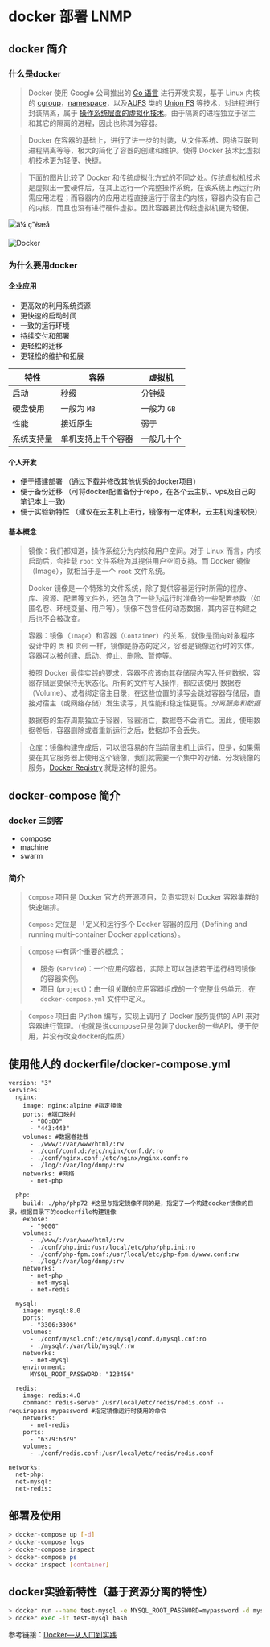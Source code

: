 # docker 部署 LNMP

## docker 简介

### 什么是docker

> Docker 使用 Google 公司推出的 [Go 语言](https://golang.org/) 进行开发实现，基于 Linux 内核的 [cgroup](https://zh.wikipedia.org/wiki/Cgroups)，[namespace](https://en.wikipedia.org/wiki/Linux_namespaces)，以及[AUFS](https://en.wikipedia.org/wiki/Aufs) 类的 [Union FS](https://en.wikipedia.org/wiki/Union_mount) 等技术，对进程进行封装隔离，属于 [操作系统层面的虚拟化技术](https://en.wikipedia.org/wiki/Operating-system-level_virtualization)。由于隔离的进程独立于宿主和其它的隔离的进程，因此也称其为容器。

> Docker 在容器的基础上，进行了进一步的封装，从文件系统、网络互联到进程隔离等等，极大的简化了容器的创建和维护。使得 Docker 技术比虚拟机技术更为轻便、快捷。

> 下面的图片比较了 Docker 和传统虚拟化方式的不同之处。传统虚拟机技术是虚拟出一套硬件后，在其上运行一个完整操作系统，在该系统上再运行所需应用进程；而容器内的应用进程直接运行于宿主的内核，容器内没有自己的内核，而且也没有进行硬件虚拟。因此容器要比传统虚拟机更为轻便。



![ä¼ ç"èæå](https://yeasy.gitbooks.io/docker_practice/introduction/_images/virtualization.png)

![Docker](https://yeasy.gitbooks.io/docker_practice/introduction/_images/docker.png)

### 为什么要用docker

#### 企业应用

- 更高效的利用系统资源
- 更快速的启动时间
- 一致的运行环境
- 持续交付和部署
- 更轻松的迁移
- 更轻松的维护和拓展

| 特性       | 容器               | 虚拟机      |
| ---------- | ------------------ | ----------- |
| 启动       | 秒级               | 分钟级      |
| 硬盘使用   | 一般为 `MB`        | 一般为 `GB` |
| 性能       | 接近原生           | 弱于        |
| 系统支持量 | 单机支持上千个容器 | 一般几十个  |

#### 个人开发

- 便于搭建部署 （通过下载并修改其他优秀的docker项目）
- 便于备份迁移 （可将docker配置备份于repo，在各个云主机、vps及自己的笔记本上一致）
- 便于实验新特性 （建议在云主机上进行，镜像有一定体积，云主机网速较快）

#### 基本概念

> 镜像：我们都知道，操作系统分为内核和用户空间。对于 Linux 而言，内核启动后，会挂载 `root` 文件系统为其提供用户空间支持。而 Docker 镜像（Image），就相当于是一个 `root` 文件系统。
>
> Docker 镜像是一个特殊的文件系统，除了提供容器运行时所需的程序、库、资源、配置等文件外，还包含了一些为运行时准备的一些配置参数（如匿名卷、环境变量、用户等）。镜像不包含任何动态数据，其内容在构建之后也不会被改变。

> 容器：镜像（`Image`）和容器（`Container`）的关系，就像是面向对象程序设计中的 `类` 和 `实例` 一样，镜像是静态的定义，容器是镜像运行时的实体。容器可以被创建、启动、停止、删除、暂停等。
>
> 按照 Docker 最佳实践的要求，容器不应该向其存储层内写入任何数据，容器存储层要保持无状态化。所有的文件写入操作，都应该使用 数据卷（Volume）、或者绑定宿主目录，在这些位置的读写会跳过容器存储层，直接对宿主（或网络存储）发生读写，其性能和稳定性更高。*_分离服务和数据_*
>
> 数据卷的生存周期独立于容器，容器消亡，数据卷不会消亡。因此，使用数据卷后，容器删除或者重新运行之后，数据却不会丢失。

> 仓库：镜像构建完成后，可以很容易的在当前宿主机上运行，但是，如果需要在其它服务器上使用这个镜像，我们就需要一个集中的存储、分发镜像的服务，[Docker Registry](https://yeasy.gitbooks.io/docker_practice/repository/registry.html) 就是这样的服务。

## docker-compose 简介

### docker 三剑客

- compose
- machine
- swarm

### 简介

> `Compose` 项目是 Docker 官方的开源项目，负责实现对 Docker 容器集群的快速编排。
>
> `Compose` 定位是 「定义和运行多个 Docker 容器的应用（Defining and running multi-container Docker applications）。



> `Compose` 中有两个重要的概念：
>
> - 服务 (`service`)：一个应用的容器，实际上可以包括若干运行相同镜像的容器实例。
> - 项目 (`project`)：由一组关联的应用容器组成的一个完整业务单元，在 `docker-compose.yml` 文件中定义。



> `Compose` 项目由 Python 编写，实现上调用了 Docker 服务提供的 API 来对容器进行管理。（也就是说compose只是包装了docker的一些API，便于使用，并没有改变docker的性质）

## 使用他人的 dockerfile/docker-compose.yml

```docker-compose
version: "3"
services:
  nginx:
    image: nginx:alpine #指定镜像
    ports: #端口映射
      - "80:80"
      - "443:443"
    volumes: #数据卷挂载
      - ./www/:/var/www/html/:rw
      - ./conf/conf.d:/etc/nginx/conf.d/:ro
      - ./conf/nginx.conf:/etc/nginx/nginx.conf:ro
      - ./log/:/var/log/dnmp/:rw
    networks: #网络
      - net-php

  php:
    build: ./php/php72 #这里与指定镜像不同的是，指定了一个构建docker镜像的目录，根据目录下的dockerfile构建镜像
    expose:
      - "9000"
    volumes:
      - ./www/:/var/www/html/:rw
      - ./conf/php.ini:/usr/local/etc/php/php.ini:ro
      - ./conf/php-fpm.conf:/usr/local/etc/php-fpm.d/www.conf:rw
      - ./log/:/var/log/dnmp/:rw
    networks:
      - net-php
      - net-mysql
      - net-redis

  mysql:
    image: mysql:8.0
    ports:
      - "3306:3306"
    volumes:
      - ./conf/mysql.cnf:/etc/mysql/conf.d/mysql.cnf:ro
      - ./mysql/:/var/lib/mysql/:rw
    networks:
      - net-mysql
    environment:
      MYSQL_ROOT_PASSWORD: "123456"

  redis:
    image: redis:4.0
    command: redis-server /usr/local/etc/redis/redis.conf --requirepass mypassword #指定镜像运行时使用的命令
    networks:
      - net-redis
    ports:
      - "6379:6379"
    volumes:
      - ./conf/redis.conf:/usr/local/etc/redis/redis.conf

networks:
  net-php:
  net-mysql:
  net-redis:
```



## 部署及使用

```bash
> docker-compose up [-d]
> docker-compose logs
> docker-compose inspect
> docker-compose ps
> docker inspect [container]
```



## docker实验新特性（基于资源分离的特性）

```bash
> docker run --name test-mysql -e MYSQL_ROOT_PASSWORD=mypassword -d mysql:5.7
> docker exec -it test-mysql bash
```

参考链接：[Docker—从入门到实践](https://yeasy.gitbooks.io/docker_practice/content/)

